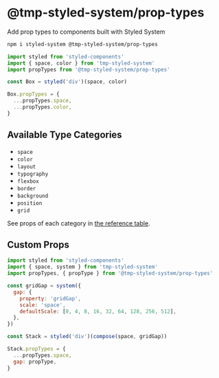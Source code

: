 # @tmp-styled-system/prop-types

Add prop types to components built with Styled System

```sh
npm i styled-system @tmp-styled-system/prop-types
```

```js
import styled from 'styled-components'
import { space, color } from 'tmp-styled-system'
import propTypes from '@tmp-styled-system/prop-types'

const Box = styled('div')(space, color)

Box.propTypes = {
  ...propTypes.space,
  ...propTypes.color,
}
```

## Available Type Categories

- `space`
- `color`
- `layout`
- `typography`
- `flexbox`
- `border`
- `background`
- `position`
- `grid`

See props of each category in [the reference table](https://styled-system.com/table).

## Custom Props

```js
import styled from 'styled-components'
import { space, system } from 'tmp-styled-system'
import propTypes, { propType } from '@tmp-styled-system/prop-types'

const gridGap = system({
  gap: {
    property: 'gridGap',
    scale: 'space',
    defaultScale: [0, 4, 8, 16, 32, 64, 128, 256, 512],
  },
})

const Stack = styled('div')(compose(space, gridGap))

Stack.propTypes = {
  ...propTypes.space,
  gap: propType,
}
```

